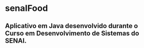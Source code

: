 # senaIFood
## Aplicativo em Java desenvolvido durante o Curso em Desenvolvimento de Sistemas do SENAI.
